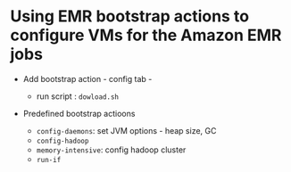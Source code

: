 # Using EMR bootstrap actions to configure VMs for the Amazon EMR jobs

+ Add bootstrap action - config tab - 
    + run script : `dowload.sh`

+ Predefined bootstrap actioons
    + `config-daemons`: set JVM options - heap size, GC 
    + `config-hadoop`
    + `memory-intensive`: config hadoop cluster 
    + `run-if`
